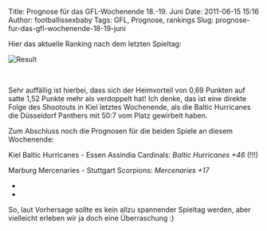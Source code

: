 Title: Prognose für das GFL-Wochenende 18.-19. Juni
Date: 2011-06-15 15:16
Author: footballissexbaby
Tags: GFL, Prognose, rankings
Slug: prognose-fur-das-gfl-wochenende-18-19-juni

Hier das aktuelle Ranking nach dem letzten Spieltag:

![Result][]

 

Sehr auffällig ist hierbei, dass sich der Heimvorteil von 0,69 Punkten
auf satte 1,52 Punkte mehr als verdoppelt hat! Ich denke, das ist eine
direkte Folge des Shootouts in Kiel letztes Wochenende, als die Baltic
Hurricanes die Düsseldorf Panthers mit 50:7 vom Platz gewirbelt haben.

Zum Abschluss noch die Prognosen für die beiden Spiele an diesem
Wochenende:

Kiel Baltic Hurricanes - Essen Assindia Cardinals: *Baltic Hurricanes
+46* (!!!)

Marburg Mercenaries - Stuttgart Scorpions: *Mercenaries +17*

*  
*

So, laut Vorhersage sollte es kein allzu spannender Spieltag werden,
aber vielleicht erleben wir ja doch eine Überraschung :)

 

 

  [Result]: http://footballissexbaby.de/wp-content/uploads/2011/06/result1.png
    "result.png"
